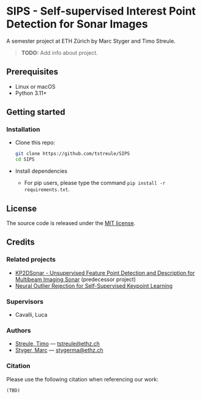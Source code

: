 # SIPS - Self-supervised Interest Point Detection for Sonar Images

A semester project at ETH Zürich by Marc Styger and Timo Streule.

> **TODO:** Add info about project.

## Prerequisites

- Linux or macOS
- Python 3.11+

## Getting started

### Installation

- Clone this repo:

  ```bash or zsh
  git clone https://github.com/tstreule/SIPS
  cd SIPS
  ```

- Install dependencies

  - For pip users, please type the command `pip install -r requirements.txt`.
  <!-- - For Conda users, you can create a new Conda environment using `conda env create -f environment.yml`. -->

## License

The source code is released under the [MIT license](LICENSE).

## Credits

### Related projects

- [KP2DSonar - Unsupervised Feature Point Detection and Description for Multibeam Imaging Sonar](https://github.com/Thomacdebabo/KP2DSonar) (predecessor project)
- [Neural Outlier Rejection for Self-Supervised Keypoint Learning](https://github.com/TRI-ML/KP2D)

### Supervisors

- Cavalli, Luca

### Authors

- [Streule, Timo](https://github.com/tstreule) — tstreule@ethz.ch
- [Styger, Marc](https://github.com/stygerma) — stygerma@ethz.ch

### Citation

Please use the following citation when referencing our work:

```tex
(TBD)
```
